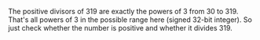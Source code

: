 The positive divisors of 319 are exactly the powers of 3 from 30 to 319. That's all powers of 3 in the possible range here (signed 32-bit integer). So just check whether the number is positive and whether it divides 319.